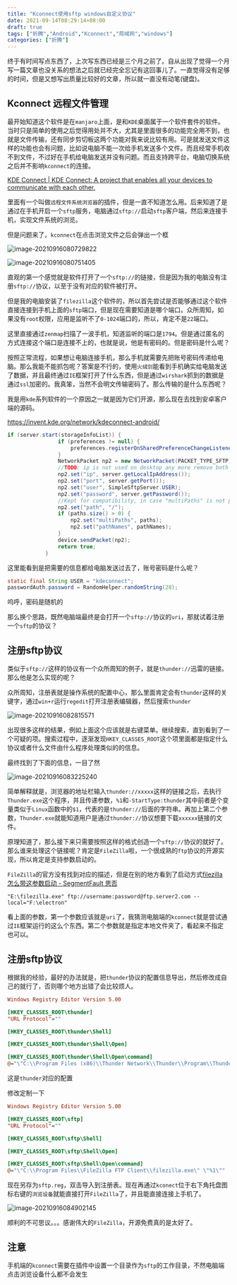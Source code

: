 ```yaml
---
title: "Kconnect使用sftp windows自定义协议"
date: 2021-09-14T08:29:14+08:00
draft: true
tags: ["折腾","Android","Kconnect","局域网","windows"]
categories: ["折腾"]
---
```




终于有时间写点东西了，上次写东西已经是三个月之前了。自从出现了觉得一个月写一篇文章也没关系的想法之后就已经完全忘记有这回事儿了。一直觉得没有足够的时间，但是又想写出质量比较好的文章，所以就一直没有动笔(键盘)。



## Kconnect 远程文件管理

最开始知道这个软件是在`manjaro`上面，是和`KDE`桌面属于一个软件套件的软件。当时只是简单的使用之后觉得用处并不大，尤其是里面很多的功能完全用不到，也就是文件传输，还有同步剪切板这两个功能对我来说比较有用。可是就发送文件这样的功能也会有问题，比如说电脑不能一次给手机发送多个文件。而且经常手机收不到文件，不过好在手机给电脑发送并没有问题。而且支持跨平台，电脑切换系统之后并不影响`kconnect`的连接。

[KDE Connect | KDE Connect: A project that enables all your devices to communicate with each other.](https://kdeconnect.kde.org/)

里面有一个叫做`远程文件系统浏览器`的插件，但是一直不知道怎么用。后来知道了是通过在手机开启一个`sftp`服务，电脑通过`sftp://`启动`sftp`客户端，然后来连接手机，实现文件系统的浏览。

但是问题来了，`kconnect`在点击浏览文件之后会弹出一个框

![image-20210916080729822](https://qiniusave.xint.top/mdimage-20210916080729822.png)

![image-20210916080751405](https://qiniusave.xint.top/mdimage-20210916080751405.png)

直观的第一个感觉就是软件打开了一个`sftp://`的链接，但是因为我的电脑没有注册`sftp://`协议，以至于没有对应的软件被打开。

但是我的电脑安装了`filezilla`这个软件的，所以首先尝试是否能够通过这个软件直接连接到手机上面的`sftp`端口，但是现在需要知道是哪个端口。众所周知，如果没有`root`权限，应用是监听不了`0-1024`端口的，所以，肯定不是`22`端口。

这里直接通过`zenmap`扫描了一波手机，知道监听的端口是`1794`。但是通过匿名的方式连接这个端口是连接不上的，也就是说，他是有密码的。但是密码是什么呢？

按照正常流程，如果想让电脑连接手机，那么手机就需要先把账号密码传递给电脑。那么我能不能抓包呢？答案是不行的，使用`火绒剑`能看到手机确实给电脑发送了数据，并且最终通过`IE`框架打开了什么东西，但是通过`wirshark`抓到的数据是通过`ssl`加密的。我真笨，当然不会明文传输密码了。那么传输的是什么东西呢？

我是用`kde`系列软件的一个原因之一就是因为它们开源，那么现在去找到安卓客户端的源码。

https://invent.kde.org/network/kdeconnect-android/

```Java
if (server.start(storageInfoList)) {
                if (preferences != null) {
                    preferences.registerOnSharedPreferenceChangeListener(this);
                }
                NetworkPacket np2 = new NetworkPacket(PACKET_TYPE_SFTP);
                //TODO: ip is not used on desktop any more remove both here and from desktop code when nobody ships 1.2.0
                np2.set("ip", server.getLocalIpAddress());
                np2.set("port", server.getPort());
                np2.set("user", SimpleSftpServer.USER);
                np2.set("password", server.getPassword());
                //Kept for compatibility, in case "multiPaths" is not possible or the other end does not support it
                np2.set("path", "/");
                if (paths.size() > 0) {
                    np2.set("multiPaths", paths);
                    np2.set("pathNames", pathNames);
                }
                device.sendPacket(np2);
                return true;
            }
```

这里能看到是把需要的信息都给电脑发送过去了，账号密码是什么呢？

```Java
static final String USER = "kdeconnect";
passwordAuth.password = RandomHelper.randomString(28);
```

呜呼，密码是随机的

那么换个思路，既然电脑端最终是会打开一个`sftp://`协议的`uri`，那就试着注册一个`sftp`的协议？



## 注册sftp协议

类似于`sftp://`这样的协议有一个众所周知的例子，就是`thunder://`迅雷的链接。那么他是怎么实现的呢？

众所周知，注册表就是操作系统的配置中心，那么里面肯定会有`thunder`这样的关键字，通过`win+r`运行`regedit`打开注册表编辑器，然后搜索`thunder`

![image-20210916082815571](https://qiniusave.xint.top/mdimage-20210916082815571.png)

出现很多这样的结果，例如上面这个应该就是右键菜单。继续搜索，直到看到了一个可疑的项。搜索过程中，逐渐发现`HKEY_CLASSES_ROOT`这个项里面都是指定什么协议或者什么文件由什么程序处理类似的的信息。

最终找到了下面的信息，一目了然

![image-20210916083225240](https://qiniusave.xint.top/mdimage-20210916083225240.png)

简单解释就是，浏览器的地址栏输入`thunder://xxxxx`这样的链接之后，去执行`Thunder.exe`这个程序，并且传递参数，`%1`和`-StartType:thunder`其中前者是个变量类似于`Linux`函数中的`$1`，代表的是`thunder://`后面的字符串。再加上第二个参数，`Thunder.exe`就能知道用户是通过`thunder://`协议想要下载`xxxxxx`链接的文件。

原理知道了，那么接下来只需要按照这样的格式创造一个`sftp://`协议的就好了。那么谁来处理这个链接呢？肯定是`FileZilla`啦，一个很成熟的`ftp`协议的开源实现，所以肯定是支持参数启动的。

`FileZilla`的官方没有找到对应的描述，但是在别的地方看到了启动方式[filezilla 怎么带这参数启动 - SegmentFault 思否](https://segmentfault.com/q/1010000015270795)

`"E:\filezilla.exe" ftp://username:password@ftp.server2.com --local="F:\electron"`

看上面的参数，第一个参数应该就是`uri`了，我猜测电脑端的`kconnect`就是尝试通过`IE`框架运行的这么个东西。第二个参数就是指定本地文件夹了，看起来不指定也可以。

## 注册sftp协议

根据我的经验，最好的办法就是，把`thunder`协议的配置信息导出，然后修改成自己的就行了，否则哪个地方出错了会比较烦人。

```ini
Windows Registry Editor Version 5.00

[HKEY_CLASSES_ROOT\thunder]
"URL Protocol"=""

[HKEY_CLASSES_ROOT\thunder\Shell]

[HKEY_CLASSES_ROOT\thunder\Shell\Open]

[HKEY_CLASSES_ROOT\thunder\Shell\Open\command]
@="\"C:\\Program Files (x86)\\Thunder Network\\Thunder\\Program\\Thunder.exe\" \"%1\" -StartType:thunder"

```

这是`thunder`对应的配置

修改定制一下

```ini
Windows Registry Editor Version 5.00

[HKEY_CLASSES_ROOT\sftp]
"URL Protocol"=""

[HKEY_CLASSES_ROOT\sftp\Shell]

[HKEY_CLASSES_ROOT\sftp\Shell\Open]

[HKEY_CLASSES_ROOT\sftp\Shell\Open\command]
@="\"C:\\Program Files\\FileZilla FTP Client\\filezilla.exe\" \"%1\""
```

现在另存为`sftp.reg`，双击导入到注册表。现在再通过`kconect`位于右下角托盘图标右键的`浏览设备`就能直接打开`FileZilla`了，并且能直接连接上手机了。

![image-20210916084902145](https://qiniusave.xint.top/mdimage-20210916084902145.png)

顺利的不可思议。。。感谢伟大的`FileZilla`，开源免费真的是太好了。



## 注意

手机端的`kconnect`需要在插件中设置一个目录作为`sftp`的工作目录，不然电脑端点击浏览设备什么都不会发生
